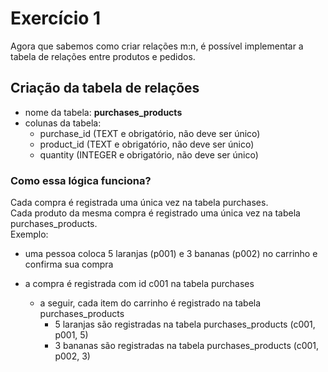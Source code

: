 # Exercício 1
Agora que sabemos como criar relações m:n, é possível implementar a tabela de relações entre produtos e pedidos.<br>

## Criação da tabela de relações
- nome da tabela: **purchases_products**
- colunas da tabela:
  - purchase_id (TEXT e obrigatório, não deve ser único)
  - product_id (TEXT e obrigatório, não deve ser único)
  - quantity (INTEGER e obrigatório, não deve ser único)

### Como essa lógica funciona?
Cada compra é registrada uma única vez na tabela purchases. <br>
Cada produto da mesma compra é registrado uma única vez na tabela purchases_products. <br>
Exemplo:
- uma pessoa coloca 5 laranjas (p001) e 3 bananas (p002) no carrinho e confirma sua compra

- a compra é registrada com id c001 na tabela purchases
  - a seguir, cada item do carrinho é registrado na tabela purchases_products
    - 5 laranjas são registradas na tabela purchases_products (c001, p001, 5)
    - 3 bananas são registradas na tabela purchases_products (c001, p002, 3)
